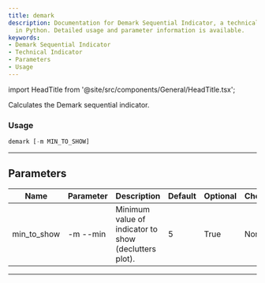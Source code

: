 ```yaml
---
title: demark
description: Documentation for Demark Sequential Indicator, a technical indicator
  in Python. Detailed usage and parameter information is available.
keywords:
- Demark Sequential Indicator
- Technical Indicator
- Parameters
- Usage
---
```


import HeadTitle from '@site/src/components/General/HeadTitle.tsx';

<HeadTitle title="etf /ta/demark - Reference | OpenBB Terminal Docs" />

Calculates the Demark sequential indicator.

### Usage

```python wordwrap
demark [-m MIN_TO_SHOW]
```

---

## Parameters

| Name | Parameter | Description | Default | Optional | Choices |
| ---- | --------- | ----------- | ------- | -------- | ------- |
| min_to_show | -m  --min | Minimum value of indicator to show (declutters plot). | 5 | True | None |

---
